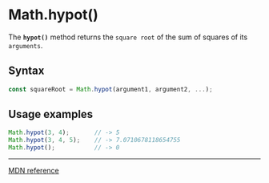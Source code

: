 # Math.hypot()

The **`hypot()`** method returns the `square root` of the sum of squares of its `arguments`.

## Syntax

```js
const squareRoot = Math.hypot(argument1, argument2, ...);
```

## Usage examples

```js
Math.hypot(3, 4);       // -> 5
Math.hypot(3, 4, 5);    // -> 7.0710678118654755
Math.hypot();           // -> 0
```

---

[MDN reference](https://developer.mozilla.org/en-US/docs/Web/JavaScript/Reference/Global_Objects/Math/hypot)
